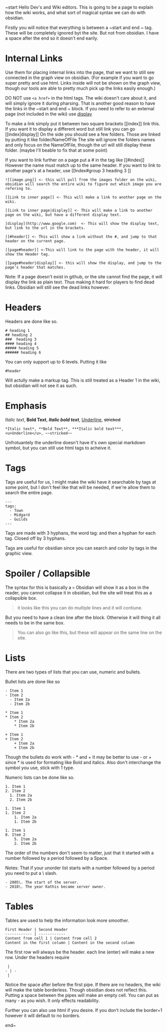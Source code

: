 ~start
	Hello Dev's and Wiki editors. This is going to be a page to explain how the wiki works, and what sort of magical syntax we can do with obsidian. 
	
Firstly you will notice that everything is between a ~start and end ~ tag. These will be completely ignored byt the site. But not from obsidian. 
I have a space after the end  so it doesn't end earily. 

# Internal Links
Use them for placing internal links into the page, that we want to still see connected in the graph view on obsidian. (For example if you want to go super pretty and use html. Links inside will not be shown on the graph view, though our tools are able to pretty much pick up the links easily enough.)  

DO NOT use ``<a href>`` in the html tags. The wiki doesn't care about it, and will simply ignore it during pharsing. That is another good reason to have the links in the ~start and end ~ block.  If you need to refer to an external page (not included in the wiki) use [display](http://www.google.com)


To make a link simply put it between two square brackets [[index]] link this. If you want it to display a different word but still link you can go [[index|display]]  On the side you should see a few folders. Those are linked by putting it like folder/NameOfFile  The site will ignore the folders names and only focus on the NameOfFile, though the url will still display these folder. (maybe I'll beable to fix that at some point) 

If you want to link further on a page put a # in the tag like [[#index]]  However the name must match up to the same header.  If you want to link to another page's at a header, use [[Index#group 3 heading 3 ]]

```
![[image.png]] <- this will pull from the images folder on the wiki, obsidian will search the entire wiki to figure out which image you are refering to.

[[Link to inner page]] <- This will make a link to another page on the wiki.

[[Link to inner page|display]] <- This will make a link to another page on the wiki, but have a different display text. 

[display](http://www.google.com)  <- This will show the display text, but link to the url in the brackets. 

[[#header]] <- This will show a link without the #, and jump to that header on the current page.

[[page#header]] <-This will link to the page with the header, it will show the Header tag. 

[[page#header|display]] <- this will show the display, and jump to the page's header that matches. 

```

Note: If a page doesn't exist in github, or the site cannot find the page, it will display the link as plain text. Thus making it hard for players to find dead links. Obsidian will still see the dead links however.

# Headers
Headers are done like so.
```
# heading 1
## heading 2
###  heading 3 
#### heading 4
##### heading 5
###### heading 6
```

You can only support up to 6 levels. 
Putting it like
```
#header 
```
Will actully make a markup tag.  This is still treated as a Header 1 in the wiki, but obsidian will not see it as such. 

# Emphasis
*Italic text*, **Bold Text**, ***Italic bold text***, <u>Underline</u>, ~~stricked~~
```
*Italic text*, **Bold Text**, ***Italic bold text***, <u>Underline</u>, ~~stricked~~
```

Unfrotuantely the underline doesn't have it's own special markdown symbol, but you can still use html tags to acheive it. 

# Tags
Tags are useful for us, I might make the wiki have it searchable by tags at some point, but I don't feel like that will be needed, if we're allow them to search the entire page. 

```
---
tags:
  - Town
  - Midgard
  - Guilds
---
```

Tags are made with 3 hyphans, the word tag: and then a hyphan for each tag. Closed off by 3 hyphans. 

Tags are useful for obsidian since you can search and color by tags in the graphic view. 
	
# Spoiler / Collapsible

The syntax for this is basically a `` > `` Obsidian will show it as a box in the reader, you cannot collapse it in obsidian, but the site will treat this as a collapsible box. 
>it looks like this
you can do multiple lines
and it will contiune. 

But you need to have a clean line after the block. Otherwise it will thing it all needs to be in the same box. 

>You can also go like
>this, but these will
>appear on the same line on the site.

# Lists

There are two types of lists that you can use, numeric and bullets. 

Bullet lists are done like so
```
- Item 1
- Item 2
  - Item 2a
  - Item 2b
  
* Item 1
* Item 2
	* Item 2a
	* Item 2b

+ Item 1
+ Item 2
	+ Item 2a
	+ Item 2b
```
Though the bullets do work with - * and + It may be better to use - or + since * is used for formating like Bold and italics. Also don't interchange the symbol you use, stick with 1 type.

Numeric lists can be done like so.
```
1. Item 1
2. Item 2
  1. Item 2a
  2. Item 2b
  
1. Item 1
1. Item 2
	1. Item 2a
	1. Item 2b

1. Item 1
8. Item 2
	5. Item 2a
	2. Item 2b

```
The order of the numbers don't seem to matter, just that it started with a number followed by a period followed by a Space. 

Notes: That if your unorder list starts with a number followed by a period you need to put a \ slash. 

```
- 2005\. The start of the server.
- 2018\. The year Kathis became server owner.
```

# Tables
Tables are used to help the information look more smoother. 

```
First Header | Second Header
------------ | ------------
Content from cell 1 | Content from cell 2
Content in the first column | Content in the second column
```

The first row will always be the header.  each line (enter) will make a new row. Under the headers require  
```
 |
- | -
 |
```
Notice the space after before the first pipe. If there are no headers, the wiki will make the table borderless. Though obsidian does not reflect this.  Putting a space between the pipes will make an empty cell. You can put as many - as you wish. It only effects readability. 

Further you can also use html if you desire. If you don't include the border=1 however it will default to no borders. 




end~